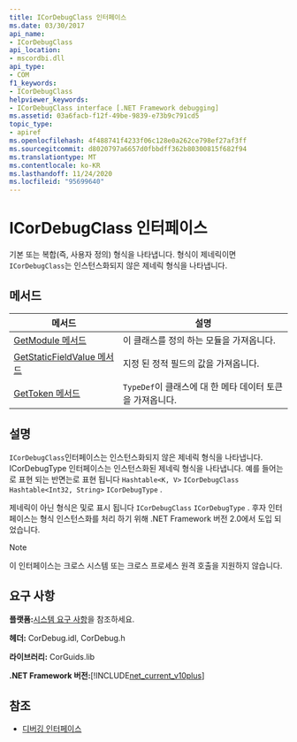 ```yaml
---
title: ICorDebugClass 인터페이스
ms.date: 03/30/2017
api_name:
- ICorDebugClass
api_location:
- mscordbi.dll
api_type:
- COM
f1_keywords:
- ICorDebugClass
helpviewer_keywords:
- ICorDebugClass interface [.NET Framework debugging]
ms.assetid: 03a6facb-f12f-49be-9839-e73b9c791cd5
topic_type:
- apiref
ms.openlocfilehash: 4f488741f4233f06c128e0a262ce798ef27af3ff
ms.sourcegitcommit: d8020797a6657d0fbbdff362b80300815f682f94
ms.translationtype: MT
ms.contentlocale: ko-KR
ms.lasthandoff: 11/24/2020
ms.locfileid: "95699640"
---
```

# <a name="icordebugclass-interface"></a>ICorDebugClass 인터페이스

기본 또는 복합(즉, 사용자 정의) 형식을 나타냅니다. 형식이 제네릭이면 `ICorDebugClass`는 인스턴스화되지 않은 제네릭 형식을 나타냅니다.  
  
## <a name="methods"></a>메서드  
  
|메서드|설명|  
|------------|-----------------|  
|[GetModule 메서드](icordebugclass-getmodule-method.md)|이 클래스를 정의 하는 모듈을 가져옵니다.|  
|[GetStaticFieldValue 메서드](icordebugclass-getstaticfieldvalue-method.md)|지정 된 정적 필드의 값을 가져옵니다.|  
|[GetToken 메서드](icordebugclass-gettoken-method.md)|`TypeDef`이 클래스에 대 한 메타 데이터 토큰을 가져옵니다.|  
  
## <a name="remarks"></a>설명  

 `ICorDebugClass`인터페이스는 인스턴스화되지 않은 제네릭 형식을 나타냅니다. ICorDebugType 인터페이스는 인스턴스화된 제네릭 형식을 나타냅니다. 예를 들어는로 표현 되는 반면는로 표현 됩니다 `Hashtable<K, V>` `ICorDebugClass` `Hashtable<Int32, String>` `ICorDebugType` .  
  
 제네릭이 아닌 형식은 및로 표시 됩니다 `ICorDebugClass` `ICorDebugType` . 후자 인터페이스는 형식 인스턴스화를 처리 하기 위해 .NET Framework 버전 2.0에서 도입 되었습니다.  
  
> [!NOTE]
> 이 인터페이스는 크로스 시스템 또는 크로스 프로세스 원격 호출을 지원하지 않습니다.  
  
## <a name="requirements"></a>요구 사항  

 **플랫폼:**[시스템 요구 사항](../../get-started/system-requirements.md)을 참조하세요.  
  
 **헤더:** CorDebug.idl, CorDebug.h  
  
 **라이브러리:** CorGuids.lib  
  
 **.NET Framework 버전:**[!INCLUDE[net_current_v10plus](../../../../includes/net-current-v10plus-md.md)]  
  
## <a name="see-also"></a>참조

- [디버깅 인터페이스](debugging-interfaces.md)
